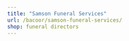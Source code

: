 ```yaml
---
title: "Samson Funeral Services"
url: /bacoor/samson-funeral-services/
shop: funeral directors
---
```


